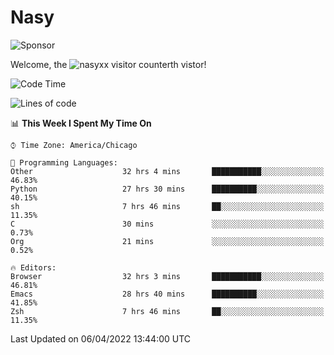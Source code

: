 # Nasy

<!--
<p align="center">
<img height="200" src="https://github-readme-stats.vercel.app/api?username=nasyxx&count_private=true&show_icons=true&theme=dracula&include_all_commits=true"/>
<img height="200" src="https://github-readme-stats.vercel.app/api/top-langs/?username=nasyxx&theme=dracula&hide=html,jupyter+notebook&count_private=true&show_icons=true"/>
</p>

  
----------------
-->

![Sponsor](https://img.shields.io/static/v1.svg?label=Sponsor&message=%E2%9D%A4&logo=GitHub&style=flat&color=pink)
 
Welcome, the ![nasyxx visitor counter](https://count.getloli.com/get/@nasyxx?theme=rule34)th vistor!
 
<!--START_SECTION:waka-->
![Code Time](http://img.shields.io/badge/Code%20Time-2%2C168%20hrs%2054%20mins-blue)

![Lines of code](https://img.shields.io/badge/From%20Hello%20World%20I%27ve%20Written-5%20Million%20lines%20of%20code-blue)

📊 **This Week I Spent My Time On** 

```text
⌚︎ Time Zone: America/Chicago

💬 Programming Languages: 
Other                    32 hrs 4 mins       ███████████░░░░░░░░░░░░░░   46.83% 
Python                   27 hrs 30 mins      ██████████░░░░░░░░░░░░░░░   40.15% 
sh                       7 hrs 46 mins       ██░░░░░░░░░░░░░░░░░░░░░░░   11.35% 
C                        30 mins             ░░░░░░░░░░░░░░░░░░░░░░░░░   0.73% 
Org                      21 mins             ░░░░░░░░░░░░░░░░░░░░░░░░░   0.52%

🔥 Editors: 
Browser                  32 hrs 3 mins       ███████████░░░░░░░░░░░░░░   46.81% 
Emacs                    28 hrs 40 mins      ██████████░░░░░░░░░░░░░░░   41.85% 
Zsh                      7 hrs 46 mins       ██░░░░░░░░░░░░░░░░░░░░░░░   11.35%

```


 Last Updated on 06/04/2022 13:44:00 UTC
<!--END_SECTION:waka-->

<!-- ![visitors](https://visitor-badge.laobi.icu/badge?page_id=nasyxx.nasyxx) -->
